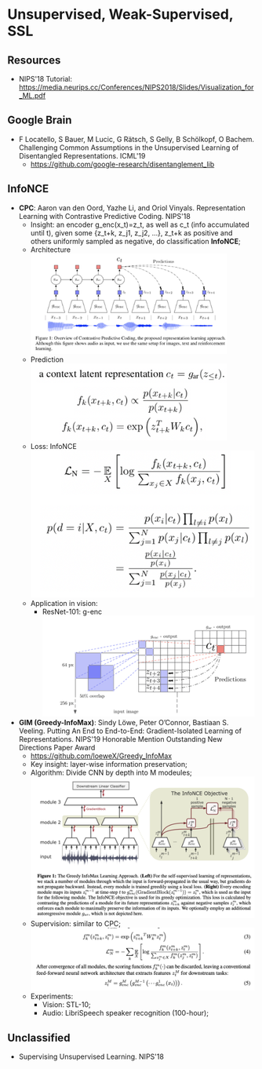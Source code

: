 # Unsupervised, Weak-Supervised, SSL

## Resources
- NIPS'18 Tutorial: https://media.neurips.cc/Conferences/NIPS2018/Slides/Visualization_for_ML.pdf

## Google Brain
- F Locatello, S Bauer, M Lucic, G Rätsch, S Gelly, B Schölkopf, O Bachem. Challenging Common Assumptions in the Unsupervised Learning of Disentangled Representations. ICML'19
	- https://github.com/google-research/disentanglement_lib

## InfoNCE
- **CPC**: Aaron van den Oord, Yazhe Li, and Oriol Vinyals. Representation Learning with Contrastive Predictive Coding. NIPS'18
	- Insight: an encoder g_enc(x_t)=z_t, as well as c_t (info accumulated until t), given some {z_t+k, z_j1, z_j2, ...}, z_t+k as positive and others uniformly sampled as negative, do classification **InfoNCE**;
	- Architecture\
		<img src = '/Weak-Unsupervised/images/cpc.png' width = '400px'>
	- Prediction\
		<img src = '/Weak-Unsupervised/images/cpc2.png' width = '400px'>
	- Loss: InfoNCE\
		<img src = '/Weak-Unsupervised/images/cpc3.png' width = '500px'>
	- Application in vision:
		- ResNet-101: g-enc\
			<img src = '/Weak-Unsupervised/images/cpc4.png' width = '500px'>
- **GIM (Greedy-InfoMax)**: Sindy Löwe, Peter O’Connor, Bastiaan S. Veeling. Putting An End to End-to-End: Gradient-Isolated Learning of Representations. NIPS'19 Honorable Mention Outstanding New Directions Paper Award
	- https://github.com/loeweX/Greedy_InfoMax
	- Key insight: layer-wise information preservation;
	- Algorithm: Divide CNN by depth into M modeules;\
		<img src = '/Weak-Unsupervised/images/gim1.png' width = '500px'>
	- Supervision: similar to CPC;\
		<img src = '/Weak-Unsupervised/images/gim2.png' width = '500px'>
	- Experiments:
		- Vision: STL-10;
		- Audio: LibriSpeech speaker recognition (100-hour);

## Unclassified
- Supervising Unsupervised Learning. NIPS'18
